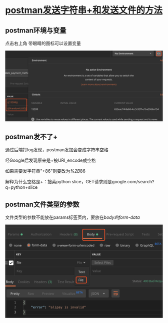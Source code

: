 # [postman发送字符串+和发送文件的方法](/2019/12/postman_send_plus.md)

## postman环境与变量

点击右上角 带眼睛的图标可以设置变量

![postman_variable](postman_variable.png)

## postman发不了+

通过后端打log发现，postman发加会变成字符串空格

经Google后发现原来是+被URI_encode成空格

如果需要发字符串"+86"则要改为<var class="mark">%2B</var>86

解释为什么空格是+：搜索python slice，GET请求则是google.com/search?q=python+slice

## postman文件类型的参数

文件类型的参数不能放在params标签页内，要放在<var class="mark">body的form-data</var>

![postman_file](postman_file.png)
